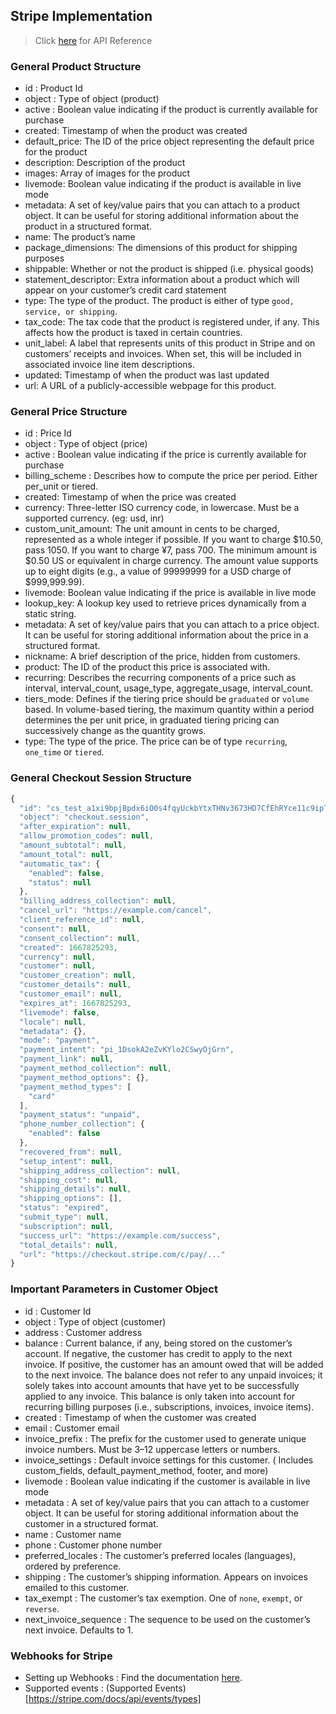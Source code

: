 ## Stripe Implementation

> Click [here](https://stripe.com/docs/api?lang=node) for API Reference

### General Product Structure

-   id : Product Id
-   object : Type of object (product)
-   active : Boolean value indicating if the product is currently available for purchase
-   created: Timestamp of when the product was created
-   default_price: The ID of the price object representing the default price for the product
-   description: Description of the product
-   images: Array of images for the product
-   livemode: Boolean value indicating if the product is available in live mode
-   metadata: A set of key/value pairs that you can attach to a product object. It can be useful for storing additional information about the product in a structured format.
-   name: The product’s name
-   package_dimensions: The dimensions of this product for shipping purposes
-   shippable: Whether or not the product is shipped (i.e. physical goods)
-   statement_descriptor: Extra information about a product which will appear on your customer’s credit card statement
-   type: The type of the product. The product is either of type `good, service, or shipping`.
-   tax_code: The tax code that the product is registered under, if any. This affects how the product is taxed in certain countries.
-   unit_label: A label that represents units of this product in Stripe and on customers’ receipts and invoices. When set, this will be included in associated invoice line item descriptions.
-   updated: Timestamp of when the product was last updated
-   url: A URL of a publicly-accessible webpage for this product.

### General Price Structure

-   id : Price Id
-   object : Type of object (price)
-   active : Boolean value indicating if the price is currently available for purchase
-   billing_scheme : Describes how to compute the price per period. Either per_unit or tiered.
-   created: Timestamp of when the price was created
-   currency: Three-letter ISO currency code, in lowercase. Must be a supported currency. (eg: usd, inr)
-   custom_unit_amount: The unit amount in cents to be charged, represented as a whole integer if possible. If you want to charge $10.50, pass 1050. If you want to charge ¥7, pass 700. The minimum amount is $0.50 US or equivalent in charge currency. The amount value supports up to eight digits (e.g., a value of 99999999 for a USD charge of $999,999.99).
-   livemode: Boolean value indicating if the price is available in live mode
-   lookup_key: A lookup key used to retrieve prices dynamically from a static string.
-   metadata: A set of key/value pairs that you can attach to a price object. It can be useful for storing additional information about the price in a structured format.
-   nickname: A brief description of the price, hidden from customers.
-   product: The ID of the product this price is associated with.
-   recurring: Describes the recurring components of a price such as interval, interval_count, usage_type, aggregate_usage, interval_count.
-   tiers_mode: Defines if the tiering price should be `graduated` or `volume` based. In volume-based tiering, the maximum quantity within a period determines the per unit price, in graduated tiering pricing can successively change as the quantity grows.
-   type: The type of the price. The price can be of type `recurring`, `one_time` or `tiered`.

### General Checkout Session Structure

```js
{
  "id": "cs_test_a1xi9bpjBpdx6iO0s4fqyUckbYtxTHNv3673HD7CfEhRYce11c9ipTUhsU",
  "object": "checkout.session",
  "after_expiration": null,
  "allow_promotion_codes": null,
  "amount_subtotal": null,
  "amount_total": null,
  "automatic_tax": {
    "enabled": false,
    "status": null
  },
  "billing_address_collection": null,
  "cancel_url": "https://example.com/cancel",
  "client_reference_id": null,
  "consent": null,
  "consent_collection": null,
  "created": 1667825293,
  "currency": null,
  "customer": null,
  "customer_creation": null,
  "customer_details": null,
  "customer_email": null,
  "expires_at": 1667825293,
  "livemode": false,
  "locale": null,
  "metadata": {},
  "mode": "payment",
  "payment_intent": "pi_1DsokA2eZvKYlo2CSwyOjGrn",
  "payment_link": null,
  "payment_method_collection": null,
  "payment_method_options": {},
  "payment_method_types": [
    "card"
  ],
  "payment_status": "unpaid",
  "phone_number_collection": {
    "enabled": false
  },
  "recovered_from": null,
  "setup_intent": null,
  "shipping_address_collection": null,
  "shipping_cost": null,
  "shipping_details": null,
  "shipping_options": [],
  "status": "expired",
  "submit_type": null,
  "subscription": null,
  "success_url": "https://example.com/success",
  "total_details": null,
  "url": "https://checkout.stripe.com/c/pay/..."
}
```

### Important Parameters in Customer Object

-   id : Customer Id
-   object : Type of object (customer)
-   address : Customer address
-   balance : Current balance, if any, being stored on the customer’s account. If negative, the customer has credit to apply to the next invoice. If positive, the customer has an amount owed that will be added to the next invoice. The balance does not refer to any unpaid invoices; it solely takes into account amounts that have yet to be successfully applied to any invoice. This balance is only taken into account for recurring billing purposes (i.e., subscriptions, invoices, invoice items).
-   created : Timestamp of when the customer was created
-   email : Customer email
-   invoice_prefix : The prefix for the customer used to generate unique invoice numbers. Must be 3–12 uppercase letters or numbers.
-   invoice_settings : Default invoice settings for this customer. ( Includes custom_fields, default_payment_method, footer, and more)
-   livemode : Boolean value indicating if the customer is available in live mode
-   metadata : A set of key/value pairs that you can attach to a customer object. It can be useful for storing additional information about the customer in a structured format.
-   name : Customer name
-   phone : Customer phone number
-   preferred_locales : The customer’s preferred locales (languages), ordered by preference.
-   shipping : The customer’s shipping information. Appears on invoices emailed to this customer.
-   tax_exempt : The customer’s tax exemption. One of `none`, `exempt`, or `reverse`.
-   next_invoice_sequence : The sequence to be used on the customer’s next invoice. Defaults to 1.

### Webhooks for Stripe

-   Setting up Webhooks : Find the documentation [here](https://stripe.com/docs/webhooks/setup).
-   Supported events : (Supported Events)[https://stripe.com/docs/api/events/types]
